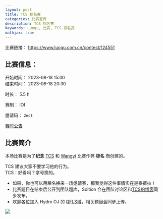 ```yaml
---
layout: post
title: TCS 棕名赛
categories: 比赛宣传
description: TCS 棕名赛
keywords: Luogu, 比赛, TCS 棕名赛
mathjax: true
---
```


比赛链接： <https://www.luogu.com.cn/contest/124551>

## 比赛信息：

开始时间： 2023-08-18 15:00  
结束时间： 2023-08-18 20:30

时长： 5.5 h

赛制： IOI

邀请码： `2ect`

[赛时公告](https://www.luogu.com.cn/paste/bfqyi6m7)

## 比赛简介

本场比赛是为了**纪念** [TCS](https://www.luogu.com.cn/user/808180) 和 [Wangyi](https://www.luogu.com.cn/user/560044) 比赛作弊 **棕名** 而创建的。

TCS 建议大家不要学习他的行为。\
TCS：好看吗？拿号换的。

- 如果，你也可以用屎名换来一场邀请赛，那我觉得这件事情实在是泰裤拉！
- 比赛题目在结束后公开到团队题库，Soltion 会在团队讨论区和[TCS的博客](https://www.luogu.com.cn/blog/tiansuo1145141919810/)同步发布。
- 欢迎各位加入 Hydro OJ 的 [QFLS域](https://hydro.ac/d/QFLS/domain/join?code=114514)，相关题目会同步上传。

![](https://cdn.luogu.com.cn/upload/image_hosting/51gaf8qg.png)




